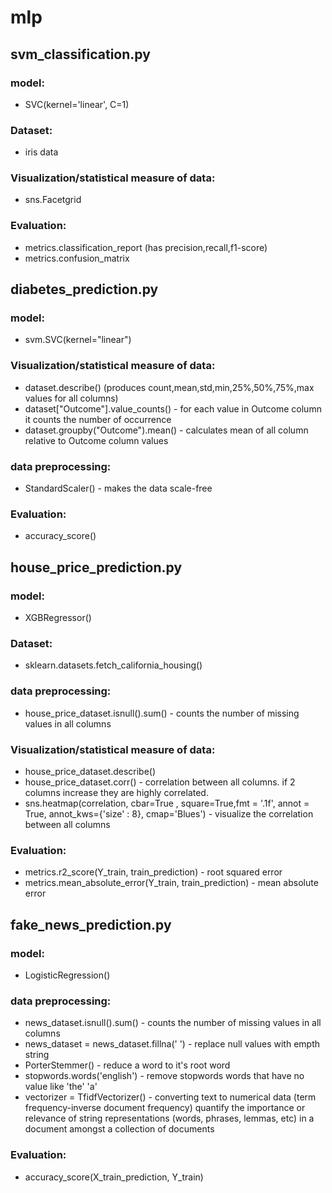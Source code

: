 # mlp

## svm_classification.py
### model:
  - SVC(kernel='linear', C=1)
### Dataset: 
  - iris data
### Visualization/statistical measure of data: 
  - sns.Facetgrid
### Evaluation: 
  - metrics.classification_report (has precision,recall,f1-score)
  - metrics.confusion_matrix

## diabetes_prediction.py
### model:
  - svm.SVC(kernel="linear")
### Visualization/statistical measure of data: 
  - dataset.describe() (produces count,mean,std,min,25%,50%,75%,max values for all columns)
  - dataset["Outcome"].value_counts() - for each value in Outcome column it counts the number of occurrence
  - dataset.groupby("Outcome").mean() - calculates mean of all column relative to Outcome column values
### data preprocessing:
  - StandardScaler() - makes the data scale-free
### Evaluation: 
  - accuracy_score()

## house_price_prediction.py
### model:
  - XGBRegressor()
### Dataset: 
  - sklearn.datasets.fetch_california_housing()
### data preprocessing:
  - house_price_dataset.isnull().sum() - counts the number of missing values in all columns
### Visualization/statistical measure of data:
  - house_price_dataset.describe()
  - house_price_dataset.corr() - correlation between all columns. if 2 columns increase they are highly correlated.
  - sns.heatmap(correlation, cbar=True , square=True,fmt = '.1f', annot = True, annot_kws={'size' : 8}, cmap='Blues') - visualize the correlation between all columns
### Evaluation: 
  - metrics.r2_score(Y_train, train_prediction) - root squared error
  - metrics.mean_absolute_error(Y_train, train_prediction) - mean absolute error

## fake_news_prediction.py
### model:
  - LogisticRegression()
### data preprocessing:
  - news_dataset.isnull().sum() - counts the number of missing values in all columns
  - news_dataset = news_dataset.fillna(' ') - replace null values with empth string
  - PorterStemmer() - reduce a word to it's root word
  - stopwords.words('english') - remove stopwords words that have no value like 'the' 'a'
  - vectorizer = TfidfVectorizer() - converting text to numerical data (term frequency-inverse document frequency) quantify the importance or relevance of string representations (words, phrases, lemmas, etc) in a document amongst a collection of documents
### Evaluation: 
  - accuracy_score(X_train_prediction, Y_train)
